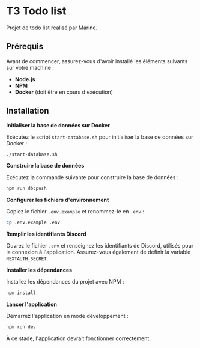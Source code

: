 # T3 Todo list

Projet de todo list réalisé par Marine.

## Prérequis

Avant de commencer, assurez-vous d'avoir installé les éléments suivants sur votre machine :

- **Node.js**
- **NPM**
- **Docker** (doit être en cours d'exécution)

## Installation

**Initialiser la base de données sur Docker**

   Exécutez le script `start-database.sh` pour initialiser la base de données sur Docker :

   ```bash
   ./start-database.sh
   ```

**Construire la base de données**

   Exécutez la commande suivante pour construire la base de données :

   ```bash
   npm run db:push
   ```

**Configurer les fichiers d'environnement**

   Copiez le fichier `.env.example` et renommez-le en `.env` :

   ```bash
   cp .env.example .env
   ```

**Remplir les identifiants Discord**

   Ouvrez le fichier `.env` et renseignez les identifiants de Discord, utilisés pour la connexion à l'application. Assurez-vous également de définir la variable `NEXTAUTH_SECRET`.

**Installer les dépendances**

   Installez les dépendances du projet avec NPM :

   ```bash
   npm install
   ```

**Lancer l'application**

   Démarrez l'application en mode développement :

   ```bash
   npm run dev
   ```



À ce stade, l'application devrait fonctionner correctement.
